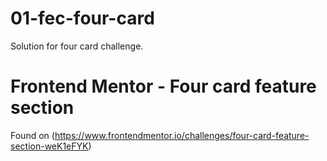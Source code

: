 # 01-fec-four-card

Solution for four card challenge.

# Frontend Mentor - Four card feature section

Found on (https://www.frontendmentor.io/challenges/four-card-feature-section-weK1eFYK)
